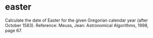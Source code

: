 # easter

Calculate the date of Easter for the given Gregorian calendar year (after October 1583).
Reference: Meuss, Jean: Astronomical Algorithms, 1998, page 67.

